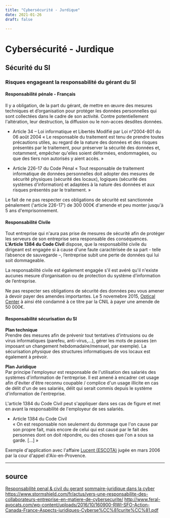 ```yaml
---
title: "Cybersécurité - Jurdique"
date: 2021-01-26
draft: false

---
```


# Cybersécurité - Jurdique

## Sécurité du SI
### Risques engageant la responsabilité du gérant du SI
#### Responsabilité pénale - Français
Il y a obligation, de la part du gérant, de mettre en œuvre des mesures techniques et d’organisation pour protéger les données personnelles qui sont collectées dans le cadre de son activité. Contre potentiellement l'altération, leur destruction, la diffusion ou le non-acces desdites données.  

* Article 34 – Loi informatique et Libertés Modifié par Loi n°2004-801 du 06 août 2004
« Le responsable du traitement est tenu de prendre toutes précautions utiles, au regard de la nature des données et des risques présentés par le traitement, pour préserver la sécurité des données et, notamment, empêcher qu'elles soient déformées, endommagées, ou que des tiers non autorisés y aient accès. »  

* Article 226-17 du Code Pénal
« Tout responsable de traitement informatique de données personnelles doit adopter des mesures de sécurité physiques (sécurité des locaux), logiques (sécurité des systèmes d'information) et adaptées à la nature des données et aux risques présentés par le traitement. »  

Le fait de ne pas respecter ces obligations de sécurité est sanctionnée pénalement ('article 226-17') de 300 000€ d'amende et peu monter jusqu'à 5 ans d'emprisonnement.  


#### Responsabilité Civile
Tout entreprise qui n'aura pas prise de mesures de sécurité afin de protéger les serveurs de son entreprise sera responsable des conséquences.  
**L'Article 1384 du Code Civil** dispose, que la responsabilité civile du dirigeant est engagée si à cause d'une faute caractérisée de sa part - telle l’absence de sauvegarde –, l’entreprise subit une perte de données qui lui soit dommageable.  

La responsabilité civile est également engagée s'il est avéré qu'il n'existe aucunes mesure d’organisation ou de protection du système d’information de l’entreprise.

Ne pas respecter ses obligations de sécurité des données peu vous amener à devoir payer des amendes importantes. Le 5 novemebre 2015, [Optical Center](https://www.acuite.fr/actualite/profession/82668/optical-center-condamne-50-000-euros-damende-par-la-cnil "Optical Center condamné à 50 000 euros d’amende par la Cnil") à ainsi été condamné à ce titre par la CNIL à payer une amende de 50 000€.


#### Responsabilité sécurisation du SI  
**Plan technique**  
Prendre des mesures afin de prévenir tout tentatives d'intrusions ou de virus informatiques (parefeu, anti-virus,...), gérer les mots de passes (en imposant un changement hebdomadaire/mensuel, par exemple). La sécurisation *physique* des structures informatiques de vos locaux est également à prévoir. 

**Plan Juridique**  
Par principe l'employeur est responsable de l'utilisation des salariés des systèmes d'information de l'entreprise. Il est amené à encadrer cet usage afin d'éviter d'être reconnu coupable / complice d'un usage illicite en cas de délit d'un de ses salariés, délit qui serait commis depuis le système d'information de l'entreprise.

L'article 1384 du Code Civil peut s'appliquer dans ses cas de figure et met en avant la responsabilité de l'employeur de ses salariés.
* Article 1384 du Code Civil  
« On est responsable non seulement du dommage que l'on cause par son propre fait, mais encore de celui qui est causé par le fait des personnes dont on doit répondre, ou des choses que l'on a sous sa garde. [...] »  

Exemple d'application avec l'affaire [Lucent (ESCOTA)](https://www.legalis.net/actualite/affaire-lucent-lemployeur-responsable-des-actes-en-ligne-commis-par-des-salaries/ "Employeur responsable des actes en ligne commis par des salariés")  jugée en mars 2006 par la cour d'appel d'Aix-en-Provence.

---------------

## source
[Responsabilité penal & civil du gerant](https://www.wooxo.fr/Wooxo-news/Le-blog-Wooxo/La-responsabilite-civile-et-penale-du-gerant-en-matiere-de-securite-informatique)
[sommaire-juridique dans la cyber](https://www.hs2.fr/juridique-droit-de-la-cybersecurite/)
https://www.stormshield.com/fr/actus/vers-une-responsabilite-des-collaborateurs-entreprise-en-matiere-de-cybersecurite/
http://www.feral-avocats.com/wp-content/uploads/2016/10/160900-RWI-SFO-Action-Canada-France-Aspects-juridiques-Cyberse%CC%81curite%CC%81.pdf
